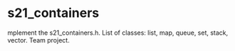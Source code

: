 # s21_containers
mplement the s21_containers.h. List of classes: list, map, queue, set, stack, vector. Team project.

